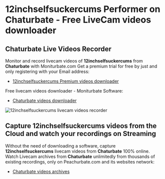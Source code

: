 # 12inchselfsuckercums Performer on Chaturbate - Free LiveCam videos downloader

## Chaturbate Live Videos Recorder

Monitor and record livecam videos of **12inchselfsuckercums** from **Chaturbate** with Moniturbate.com
Get a premium trial for free by just and only registering with your Email address:
* [12inchselfsuckercums Premium videos downloader](https://moniturbate.com/request-demo-licence-key.html)

Free livecam videos downloader - Moniturbate Software:
* [Chaturbate videos downloader](https://moniturbate.com/moniturbate-download-software.html)

![12inchselfsuckercums livecam videos recorder](https://peachurnet.com/templates/moniturbate-software.png)


## Capture 12inchselfsuckercums videos from the Cloud and watch your recordings on Streaming

Without the need of downloading a software, capture **12inchselfsuckercums** livecam videos from **Chaturbate** 100% online.
Watch Livecam archives from **Chaturbate** unlimitedly from thousands of existing recordings, only on Peachurbate.com and its websites network:
* [Chaturbate videos archives](https://peachurnet.com/)